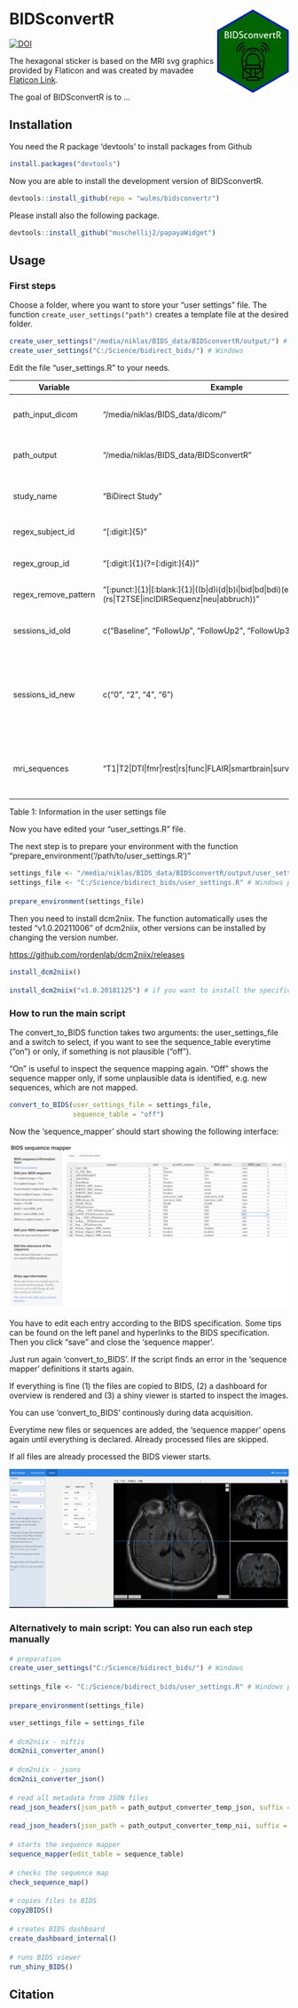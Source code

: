 
<!-- README.md is generated from README.Rmd. Please edit that file -->

# BIDSconvertR <a href='https://pkg.mitchelloharawild.com/icon'><img src='inst/figure/BIDSconvertR.png' align="right" height="150" /></a>

<!-- badges: start -->

[![DOI](https://zenodo.org/badge/195199025.svg)](https://zenodo.org/badge/latestdoi/195199025)

The hexagonal sticker is based on the MRI svg graphics provided by
Flaticon and was created by mavadee [Flaticon
Link](https://www.flaticon.com/free-icons/mri).

<!-- badges: end -->

The goal of BIDSconvertR is to …

## Installation

You need the R package ‘devtools’ to install packages from Github

``` r
install.packages("devtools")
```

Now you are able to install the development version of BIDSconvertR.

``` r
devtools::install_github(repo = "wulms/bidsconvertr")
```

Please install also the following package.

``` r
devtools::install_github("muschellij2/papayaWidget")
```

## Usage

### First steps

Choose a folder, where you want to store your “user settings” file. The
function `create_user_settings("path")` creates a template file at the
desired folder.

``` r
create_user_settings("/media/niklas/BIDS_data/BIDSconvertR/output/") # Linux
create_user_settings("C:/Science/bidirect_bids/") # Windows
```

Edit the file “user\_settings.R” to your needs.

| Variable               | Example                                                                                                                   | Description                                                                                                                                       |
|------------------------|---------------------------------------------------------------------------------------------------------------------------|---------------------------------------------------------------------------------------------------------------------------------------------------|
| path\_input\_dicom     | “/media/niklas/BIDS\_data/dicom/”                                                                                         | Input path, where your DICOM folders are inside of session folders                                                                                |
| path\_output           | “/media/niklas/BIDS\_data/BIDSconvertR”                                                                                   | A path, where all the output of the converter should be written to.                                                                               |
| study\_name            | “BiDirect Study”                                                                                                          | Your study name, only needed for the dashboard rendering.                                                                                         |
| regex\_subject\_id     | “\[:digit:\]{5}”                                                                                                          | Regex defining your unique subject ID’s.                                                                                                          |
| regex\_group\_id       | “\[:digit:\]{1}(?=\[:digit:\]{4})”                                                                                        | Regex defining the group ID (if present).                                                                                                         |
| regex\_remove\_pattern | “\[:punct:\]{1}\|\[:blank:\]{1}\|((b\|d)i(d\|b)i\|bid\|bd\|bdi)(ect\|rect)($\|(rs\|T2TSE\|inclDIRSequenz\|neu\|abbruch))” | These regex will be removed from the file names.                                                                                                  |
| sessions\_id\_old      | c(“Baseline”, “FollowUp”, “FollowUp2”, “FollowUp3”)                                                                       | The folder (and session) names before conversion                                                                                                  |
| sessions\_id\_new      | c(“0”, “2”, “4”, “6”)                                                                                                     | The folder (and session) names after conversion. These can be identical to “sessions\_id\_old”. But note, that in BIDS a number is the way to go. |
| mri\_sequences         | “T1\|T2\|DTI\|fmr\|rest\|rs\|func\|FLAIR\|smartbrain\|survey\|smart\|ffe\|tse”                                            | These are regular expressions, which should be matched to your MRI sequence ID’s.                                                                 |

Table 1: Information in the user settings file

Now you have edited your “user\_settings.R” file.

The next step is to prepare your environment with the function
“prepare\_environment(‘/path/to/user\_settings.R’)”

``` r
settings_file <- "/media/niklas/BIDS_data/BIDSconvertR/output/user_settings.R" # Linux path
settings_file <- "C:/Science/bidirect_bids/user_settings.R" # Windows path

prepare_environment(settings_file)
```

Then you need to install dcm2niix. The function automatically uses the
tested “v1.0.20211006” of dcm2niix, other versions can be installed by
changing the version number.

<https://github.com/rordenlab/dcm2niix/releases>

``` r
install_dcm2niix()

install_dcm2niix("v1.0.20181125") # if you want to install the specific version v1.0.20181125
```

### How to run the main script

The convert\_to\_BIDS function takes two arguments: the
user\_settings\_file and a switch to select, if you want to see the
sequence\_table everytime (“on”) or only, if something is not plausible
(“off”).

“On” is useful to inspect the sequence mapping again. “Off” shows the
sequence mapper only, if some unplausible data is identified, e.g. new
sequences, which are not mapped.

``` r
convert_to_BIDS(user_settings_file = settings_file,
                sequence_table = "off")
```

Now the ‘sequence\_mapper’ should start showing the following interface:

![Sequence Mapper](inst/figure/sequence_mapper.PNG)

You have to edit each entry according to the BIDS specification. Some
tips can be found on the left panel and hyperlinks to the BIDS
specification. Then you click “save” and close the ‘sequence mapper’.

Just run again ‘convert\_to\_BIDS’. If the script finds an error in the
‘sequence mapper’ definitions it starts again.

If everything is fine (1) the files are copied to BIDS, (2) a dashboard
for overview is rendered and (3) a shiny viewer is started to inspect
the images.

You can use ‘convert\_to\_BIDS’ continously during data acquisition.

Everytime new files or sequences are added, the ‘sequence mapper’ opens
again until everything is declared. Already processed files are skipped.

If all files are already processed the BIDS viewer starts.

![BIDS viewer](inst/figure/bids_viewer.PNG)

### Alternatively to main script: You can also run each step manually

``` r
# preparation
create_user_settings("C:/Science/bidirect_bids/") # Windows

settings_file <- "C:/Science/bidirect_bids/user_settings.R" # Windows path

prepare_environment(settings_file)
```

``` r
user_settings_file = settings_file

# dcm2niix - niftis
dcm2nii_converter_anon()

# dcm2niix - jsons
dcm2nii_converter_json()

# read all metadata from JSON files
read_json_headers(json_path = path_output_converter_temp_json, suffix = "")

read_json_headers(json_path = path_output_converter_temp_nii, suffix = "_anon")

# starts the sequence mapper
sequence_mapper(edit_table = sequence_table)

# checks the sequence map
check_sequence_map()

# copies files to BIDS
copy2BIDS()

# creates BIDS dashboard
create_dashboard_internal()

# runs BIDS viewer
run_shiny_BIDS()
```

## Citation
